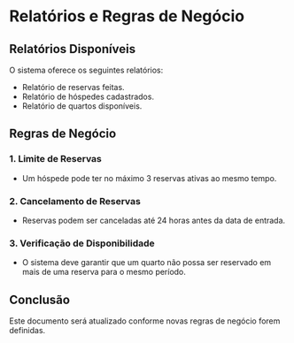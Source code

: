 # Relatórios e Regras de Negócio

## Relatórios Disponíveis
O sistema oferece os seguintes relatórios:
- Relatório de reservas feitas.
- Relatório de hóspedes cadastrados.
- Relatório de quartos disponíveis.

## Regras de Negócio

### 1. Limite de Reservas
- Um hóspede pode ter no máximo 3 reservas ativas ao mesmo tempo.

### 2. Cancelamento de Reservas
- Reservas podem ser canceladas até 24 horas antes da data de entrada.

### 3. Verificação de Disponibilidade
- O sistema deve garantir que um quarto não possa ser reservado em mais de uma reserva para o mesmo período.

## Conclusão
Este documento será atualizado conforme novas regras de negócio forem definidas.
